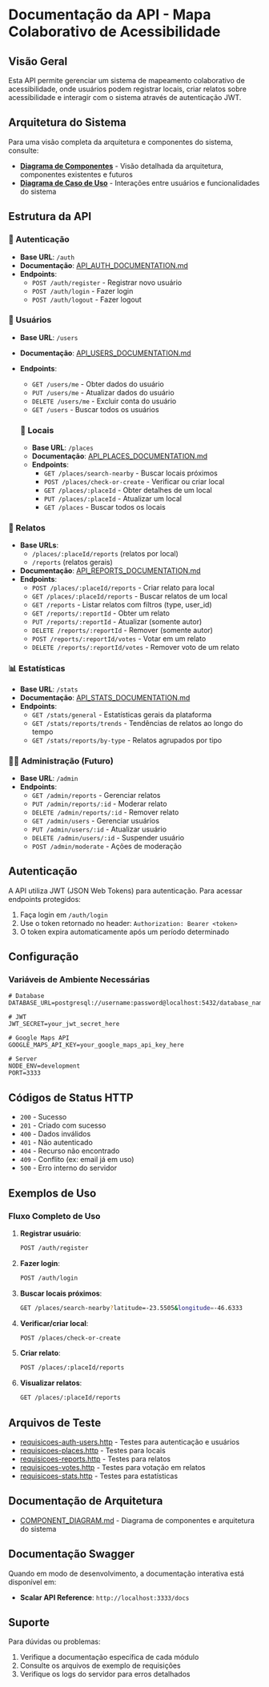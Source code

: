 # Documentação da API - Mapa Colaborativo de Acessibilidade

## Visão Geral

Esta API permite gerenciar um sistema de mapeamento colaborativo de acessibilidade, onde usuários podem registrar locais, criar relatos sobre acessibilidade e interagir com o sistema através de autenticação JWT.

## Arquitetura do Sistema

Para uma visão completa da arquitetura e componentes do sistema, consulte:
- **[Diagrama de Componentes](./COMPONENT_DIAGRAM.md)** - Visão detalhada da arquitetura, componentes existentes e futuros
- **[Diagrama de Caso de Uso](./USE_CASE_DIAGRAM.md)** - Interações entre usuários e funcionalidades do sistema

## Estrutura da API

### 🔐 Autenticação
- **Base URL**: `/auth`
- **Documentação**: [API_AUTH_DOCUMENTATION.md](./API_AUTH_DOCUMENTATION.md)
- **Endpoints**:
  - `POST /auth/register` - Registrar novo usuário
  - `POST /auth/login` - Fazer login
  - `POST /auth/logout` - Fazer logout

### 👤 Usuários
- **Base URL**: `/users`
- **Documentação**: [API_USERS_DOCUMENTATION.md](./API_USERS_DOCUMENTATION.md)
- **Endpoints**:
    - `GET /users/me` - Obter dados do usuário
    - `PUT /users/me` - Atualizar dados do usuário
    - `DELETE /users/me` - Excluir conta do usuário
    - `GET /users` - Buscar todos os usuários

    ### 📍 Locais
    - **Base URL**: `/places`
    - **Documentação**: [API_PLACES_DOCUMENTATION.md](./API_PLACES_DOCUMENTATION.md)
    - **Endpoints**:
      - `GET /places/search-nearby` - Buscar locais próximos
      - `POST /places/check-or-create` - Verificar ou criar local
      - `GET /places/:placeId` - Obter detalhes de um local
      - `PUT /places/:placeId` - Atualizar um local
      - `GET /places` - Buscar todos os locais

### 📝 Relatos
- **Base URLs**:
  - `/places/:placeId/reports` (relatos por local)
  - `/reports` (relatos gerais)
- **Documentação**: [API_REPORTS_DOCUMENTATION.md](./API_REPORTS_DOCUMENTATION.md)
- **Endpoints**:
  - `POST /places/:placeId/reports` - Criar relato para local
  - `GET /places/:placeId/reports` - Buscar relatos de um local
  - `GET /reports` - Listar relatos com filtros (type, user_id)
  - `GET /reports/:reportId` - Obter um relato
  - `PUT /reports/:reportId` - Atualizar (somente autor)
  - `DELETE /reports/:reportId` - Remover (somente autor)
  - `POST /reports/:reportId/votes` - Votar em um relato
  - `DELETE /reports/:reportId/votes` - Remover voto de um relato

### 📊 Estatísticas
- **Base URL**: `/stats`
- **Documentação**: [API_STATS_DOCUMENTATION.md](./API_STATS_DOCUMENTATION.md)
- **Endpoints**:
  - `GET /stats/general` - Estatísticas gerais da plataforma
  - `GET /stats/reports/trends` - Tendências de relatos ao longo do tempo
  - `GET /stats/reports/by-type` - Relatos agrupados por tipo

### 👨‍💼 Administração (Futuro)
- **Base URL**: `/admin`
- **Endpoints**:
  - `GET /admin/reports` - Gerenciar relatos
  - `PUT /admin/reports/:id` - Moderar relato
  - `DELETE /admin/reports/:id` - Remover relato
  - `GET /admin/users` - Gerenciar usuários
  - `PUT /admin/users/:id` - Atualizar usuário
  - `DELETE /admin/users/:id` - Suspender usuário
  - `POST /admin/moderate` - Ações de moderação

## Autenticação

A API utiliza JWT (JSON Web Tokens) para autenticação. Para acessar endpoints protegidos:

1. Faça login em `/auth/login`
2. Use o token retornado no header: `Authorization: Bearer <token>`
3. O token expira automaticamente após um período determinado

## Configuração

### Variáveis de Ambiente Necessárias

```env
# Database
DATABASE_URL=postgresql://username:password@localhost:5432/database_name

# JWT
JWT_SECRET=your_jwt_secret_here

# Google Maps API
GOOGLE_MAPS_API_KEY=your_google_maps_api_key_here

# Server
NODE_ENV=development
PORT=3333
```

## Códigos de Status HTTP

- `200` - Sucesso
- `201` - Criado com sucesso
- `400` - Dados inválidos
- `401` - Não autenticado
- `404` - Recurso não encontrado
- `409` - Conflito (ex: email já em uso)
- `500` - Erro interno do servidor

## Exemplos de Uso

### Fluxo Completo de Uso

1. **Registrar usuário**:
   ```bash
   POST /auth/register
   ```

2. **Fazer login**:
   ```bash
   POST /auth/login
   ```

3. **Buscar locais próximos**:
   ```bash
   GET /places/search-nearby?latitude=-23.5505&longitude=-46.6333
   ```

4. **Verificar/criar local**:
   ```bash
   POST /places/check-or-create
   ```

5. **Criar relato**:
   ```bash
   POST /places/:placeId/reports
   ```

6. **Visualizar relatos**:
   ```bash
   GET /places/:placeId/reports
   ```

## Arquivos de Teste

- [requisicoes-auth-users.http](./requisicoes-auth-users.http) - Testes para autenticação e usuários
- [requisicoes-places.http](./requisicoes-places.http) - Testes para locais
- [requisicoes-reports.http](./requisicoes-reports.http) - Testes para relatos
- [requisicoes-votes.http](./requisicoes-votes.http) - Testes para votação em relatos
- [requisicoes-stats.http](./requisicoes-stats.http) - Testes para estatísticas

## Documentação de Arquitetura

- [COMPONENT_DIAGRAM.md](./COMPONENT_DIAGRAM.md) - Diagrama de componentes e arquitetura do sistema

## Documentação Swagger

Quando em modo de desenvolvimento, a documentação interativa está disponível em:
- **Scalar API Reference**: `http://localhost:3333/docs`

## Suporte

Para dúvidas ou problemas:
1. Verifique a documentação específica de cada módulo
2. Consulte os arquivos de exemplo de requisições
3. Verifique os logs do servidor para erros detalhados
